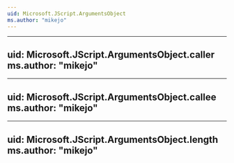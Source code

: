 ```yaml
---
uid: Microsoft.JScript.ArgumentsObject
ms.author: "mikejo"
---
```


---
uid: Microsoft.JScript.ArgumentsObject.caller
ms.author: "mikejo"
---

---
uid: Microsoft.JScript.ArgumentsObject.callee
ms.author: "mikejo"
---

---
uid: Microsoft.JScript.ArgumentsObject.length
ms.author: "mikejo"
---

